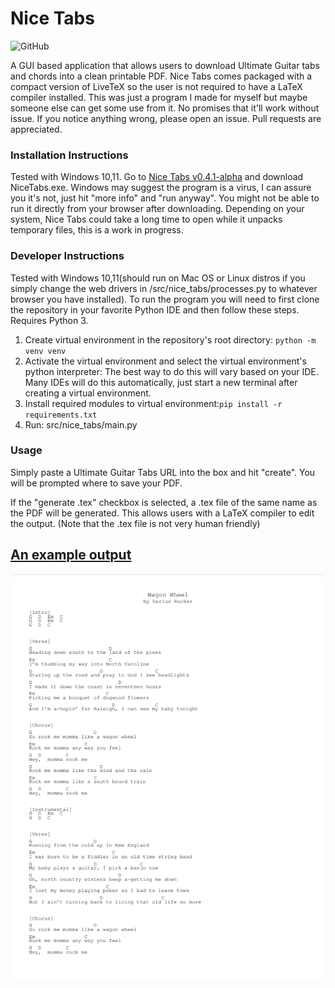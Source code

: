 # Nice Tabs
<p>
<img alt="GitHub" src="https://img.shields.io/github/license/andrewschalk/Nice-Tabs"/>
  </p>
A GUI based application that allows users to download Ultimate Guitar tabs and chords into a clean printable PDF. Nice Tabs comes packaged with a compact version of LiveTeX so the user is not required to have a LaTeX compiler installed. This was just a program I made for myself but maybe someone else can get some use from it. No promises that it'll work without issue. If you notice anything wrong, please open an issue. Pull requests are appreciated.

### Installation Instructions
Tested with Windows 10,11. Go to [Nice Tabs v0.4.1-alpha](https://github.com/andrewschalk/Nice-Tabs/releases/tag/v0.4.1-alpha) and download NiceTabs.exe. Windows may suggest the program is a virus, I can assure you it's not, just hit "more info" and "run anyway". You might not be able to run it directly from your browser after downloading. Depending on your system, Nice Tabs could take a long time to open while it unpacks temporary files, this is a work in progress.

### Developer Instructions
Tested with Windows 10,11(should run on Mac OS or Linux distros if you simply change the web drivers in /src/nice_tabs/processes.py to whatever browser you have installed). To run the program you will need to first clone the repository in your favorite Python IDE and then follow these steps. Requires Python 3.
1. Create virtual environment in the repository's root directory: ```python -m venv venv```
2. Activate the virtual environment and select the virtual environment's python interpreter: The best way to do this will vary based on your IDE. Many IDEs will do this automatically, just start a new terminal after creating a virtual environment.
3. Install required modules to virtual environment:```pip install -r requirements.txt```
4. Run: src/nice_tabs/main.py

### Usage
Simply paste a Ultimate Guitar Tabs URL into the box and hit "create". You will be prompted where to save your PDF.

If the "generate .tex" checkbox is selected, a .tex file of the same name as the PDF will be generated. This allows users with a LaTeX compiler to edit the output. (Note that the .tex file is not very human friendly)

## [An example output](ExampleOutput.pdf)

![An example output](ExampleTab.PNG)
